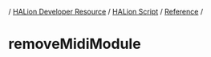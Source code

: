 / [HALion Developer Resource](../..//HALion-Developer-Resource.md) / [HALion Script](./HALion-Script.md) / [Reference](./Reference.md) /

# removeMidiModule
